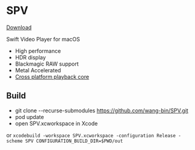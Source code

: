 # SPV

[Download](https://sourceforge.net/projects/mdk-sdk/files/app/SPV.app.tar.xz/download)

Swift Video Player for macOS

- High performance
- HDR display
- Blackmagic RAW support
- Metal Accelerated
- [Cross platform playback core](https://github.com/wang-bin/mdk-sdk)

## Build

- git clone --recurse-submodules https://github.com/wang-bin/SPV.git
- pod update
- open SPV.xcworkspace in Xcode

or `xcodebuild -workspace SPV.xcworkspace -configuration Release -scheme SPV CONFIGURATION_BUILD_DIR=$PWD/out`